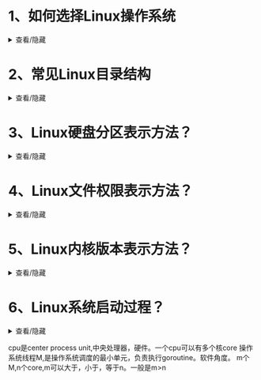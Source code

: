 # 1、如何选择Linux操作系统
<details>
  <summary> 查看/隐藏</summary>
  使用目的角度：桌面使用（ubuntu,Fedora）服务器使用(CentOS,红帽)
  社区支持、企业支持:
  - 社区活跃度：ubuntu、Fedora、CentOS、红帽等社区活跃度较高，有大量的第三方软件包可供下载
  软件包管理:
  ubuntu、debian使用apt
  CentOS、红帽使用yum、dnf
  更新频率角度：滚动更新、稳定版本
  硬件支持角度：
</details>

# 2、常见Linux目录结构
<details>
  <summary> 查看/隐藏</summary>
  /bin：存放最常用的命令
  /boot：存放启动文件
  /dev：存放设备文件
  /etc：存放系统配置文件
  /home：存放用户目录
  /lib：存放系统库文件
  /media：存放可移动介质
  /mnt：临时挂载目录
  /opt：存放第三方软件包
  /proc：存放系统信息
  /root：超级用户目录
  /run：存放运行时文件
  /sbin：存放系统管理命令
  /srv：存放服务启动文件
  /sys：存放系统设备文件
  /tmp：存放临时文件
  /usr：存放用户应用程序和文件
  /var：存放系统日志、缓存文件、数据库文件
</details>

# 3、Linux硬盘分区表示方法？
<details>
  <summary> 查看/隐藏</summary>
  主分区：
  - 扩展分区：扩展分区是指可以动态增加容量的分区，可以从逻辑上划分出多个物理分区，每个物理分区大小可以不同。
  - 逻辑分区：逻辑分区是指可以被格式化成文件系统的分区，可以理解为物理分区上的一个分区。
  逻辑分区：
  - 主分区：主分区是指整个硬盘的最上层，通常是指分区编号为1的分区，大小为整个硬盘的大小。
  - 扩展分区：扩展分区是指可以动态增加容量的分区，可以从逻辑上划分出多个物理分区，每个物理分区大小可以不同。
  - 逻辑分区：逻辑分区是指可以被格式化成文件系统的分区，可以理解为物理分区上的一个分区。
  - 交换分区：交换分区是指用于存放内存页面的分区，大小一般为物理内存的两倍。
  - 挂载分区：挂载分区是指将文件系统挂载到指定目录的分区。
</details>

# 4、Linux文件权限表示方法？
<details>
  <summary> 查看/隐藏</summary>
  权限位：
  - 读权限：r
  - 写权限：w
  - 执行权限：x
  权限组合：
  - 读写权限：rw
  - 读执行权限：rx
  - 写执行权限：wx
  - 无权限：-
  特殊权限：
  - 粘滞位：sticky bit，只有文件所有者可以删除或移动文件，其他用户不能删除或移动文件。
  - 目录权限：目录权限只有读、写、执行权限，不能设置粘滞位。
  - 符号链接：符号链接文件不占用磁盘空间，只占用一个inode。
</details>

# 5、Linux内核版本表示方法？
<details>
  <summary> 查看/隐藏</summary>
  内核版本格式：5.10.1 [主版本号 + 次版本号 + 修补版本号]
  查看内核版本命令： uname -r
</details>

# 6、Linux系统启动过程？
<details>
  <summary> 查看/隐藏</summary>
  1. BIOS：启动前的第一阶段，主要是检测硬件设备，并将其初始化。
  2. 启动装载程序：将启动设备上的启动扇区加载到内存中，并将控制权移交给内核。
  3. 内核初始化：内核初始化是指初始化系统的核心组件，包括内存管理、进程管理、设备管理、文件管理等。
  4. 系统启动：系统启动是指启动系统的各个服务，包括网络服务、文件服务、打印服务等。
  5. 登录界面：用户用密码，登录到系统。

</details>


cpu是center process unit,中央处理器，硬件。一个cpu可以有多个核core
操作系统线程M,是操作系统调度的最小单元，负责执行goroutine。软件角度。
m个M,n个core,m可以大于，小于，等于n。一般是m>n